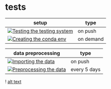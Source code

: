 # tests
| setup | type |
|-------------|---------|
| [![Testing the testing system](https://github.com/PMBio/a/actions/workflows/env.yaml/badge.svg)](https://github.com/PMBio/a/actions/workflows/env.yaml) | on push |
| [![Creating the conda env](https://github.com/PMBio/a/actions/workflows/testing_system.yaml/badge.svg)](https://github.com/PMBio/a/actions/workflows/testing_system.yaml)   | on demand |


| data preprocessing | type |
|-------------|---|
|[![Importing the data](https://github.com/PMBio/a/actions/workflows/data_import.yaml/badge.svg)](https://github.com/PMBio/a/actions/workflows/data_import.yaml)| on push |
|[![Preprocessing the data](https://github.com/PMBio/a/actions/workflows/data_preprocessing.yaml/badge.svg)](https://github.com/PMBio/a/actions/workflows/data_preprocessing.yaml)| every 5 days |

! [alt text](a.png)
